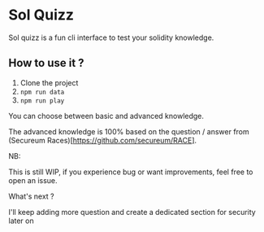 # Sol Quizz

Sol quizz is a fun cli interface to test your solidity knowledge.

## How to use it ?
1) Clone the project
2) `npm run data`
3) `npm run play`

You can choose between basic and advanced knowledge.

The advanced knowledge is 100% based on the question / answer from (Secureum Races)[https://github.com/secureum/RACE].


NB:

This is still WIP, if you experience  bug or want improvements, feel free to open an issue.

What's next ?

I'll keep adding more question and create a dedicated section for security later on
